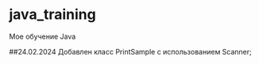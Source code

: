 # java_training
Мое обучение Java

##24.02.2024
Добавлен класс PrintSample с использованием Scanner;
